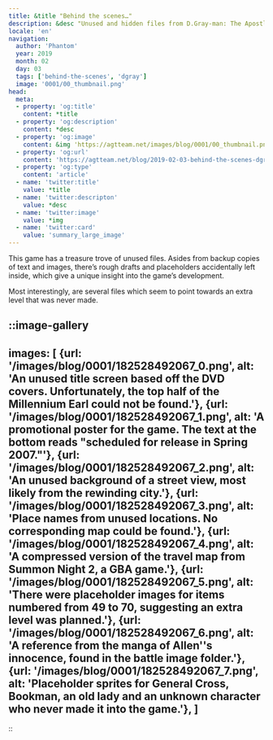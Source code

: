 ```yaml
---
title: &title "Behind the scenes…"
description: &desc "Unused and hidden files from D.Gray-man: The Apostles of God."
locale: 'en'
navigation:
  author: 'Phantom'
  year: 2019
  month: 02
  day: 03
  tags: ['behind-the-scenes', 'dgray']
  image: '0001/00_thumbnail.png'
head:
  meta:
  - property: 'og:title'
    content: *title
  - property: 'og:description'
    content: *desc
  - property: 'og:image'
    content: &img 'https://agtteam.net/images/blog/0001/00_thumbnail.png'
  - property: 'og:url'
    content: 'https://agtteam.net/blog/2019-02-03-behind-the-scenes-dgray'
  - property: 'og:type'
    content: 'article'
  - name: 'twitter:title'
    value: *title
  - name: 'twitter:descripton'
    value: *desc
  - name: 'twitter:image'
    value: *img
  - name: 'twitter:card'
    value: 'summary_large_image'
---
```


This game has a treasure trove of unused files. Asides from backup copies of text and images, there’s rough drafts and placeholders accidentally left inside, which give a unique insight into the game’s development.

Most interestingly, are several files which seem to point towards an extra level that was never made.

::image-gallery
----
images: [
    {url: '/images/blog/0001/182528492067_0.png', alt: 'An unused title screen based off the DVD covers. Unfortunately, the top half of the Millennium Earl could not be found.'},
    {url: '/images/blog/0001/182528492067_1.png', alt: 'A promotional poster for the game. The text at the bottom reads "scheduled for release in Spring 2007."'},
    {url: '/images/blog/0001/182528492067_2.png', alt: 'An unused background of a street view, most likely from the rewinding city.'},
    {url: '/images/blog/0001/182528492067_3.png', alt: 'Place names from unused locations. No corresponding map could be found.'},
    {url: '/images/blog/0001/182528492067_4.png', alt: 'A compressed version of the travel map from Summon Night 2, a GBA game.'},
    {url: '/images/blog/0001/182528492067_5.png', alt: 'There were placeholder images for items numbered from 49 to 70, suggesting an extra level was planned.'},
    {url: '/images/blog/0001/182528492067_6.png', alt: 'A reference from the manga of Allen''s innocence, found in the battle image folder.'},
    {url: '/images/blog/0001/182528492067_7.png', alt: 'Placeholder sprites for General Cross, Bookman, an old lady and an unknown character who never made it into the game.'},
]
----
::
